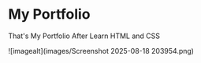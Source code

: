 # My Portfolio
That's My Portfolio After Learn HTML and CSS


![imagealt](images/Screenshot 2025-08-18 203954.png)
